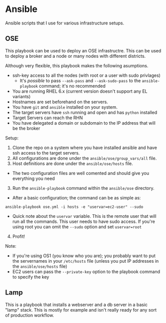 # Ansible

Ansible scripts that I use for various infrastructure setups.

## OSE

This playbook can be used to deploy an OSE infrastructre. This can be used to deploy a broker and a node or many nodes with different districts.

Although very flexible, this playbook makes the following asumptions.

* ssh-key access to all the nodes (with root or a user with sudo privlages)
  * It's *possible*  to pass `--ask-pass` and `--ask-sudo-pass` to the `ansible-playbook` command; it's no recommended
* You are running RHEL 6.x (current version doesn't support any EL variants)
* Hostnames are set beforehand on the servers.
* You have `git` and `ansible` installed on your system.
* The target servers have `ssh` running and open and has `python` installed
* Target Servers can reach the RHN
* You have delegated a domain or subdomain to the IP address that will be the broker

Setup:

1. Clone the repo on a system where you have installed ansible and have ssh access to the target servers.
2. All configurations are done under the `ansible/ose/group_vars/all` file.
3. Host definitions are done under the `ansible/ose/hosts` file.
  * The two configuration files are well comented and should give you everything you need
3. Run the `ansible-playbook` command within the `ansible/ose` directory.
  * After a basic configuration; the command can be as simple as:
  ```
  ansible-playbook ose.yml -i hosts -e "uservar=ec2-user" --sudo 
  ```
  * Quick note about the `uservar` variable. This is the remote user that will run all the commands. This user needs to have sudo access. If you're using root you can omit the `--sudo` option and set `uservar=root`
4. Profit!

Note:

* If you're using OS1 (you know who you are); you probably want to put the servernames in your `/etc/hosts` file (unless you put IP addresses in the `ansible/ose/hosts` file)
* EC2 users can pass the `--private-key` option to the playbook command to specify the key

## Lamp

This is a playbook that installs a webserver and a db server in a basic "lamp" stack. This is mostly for example and isn't really ready for any sort of production workflow.
